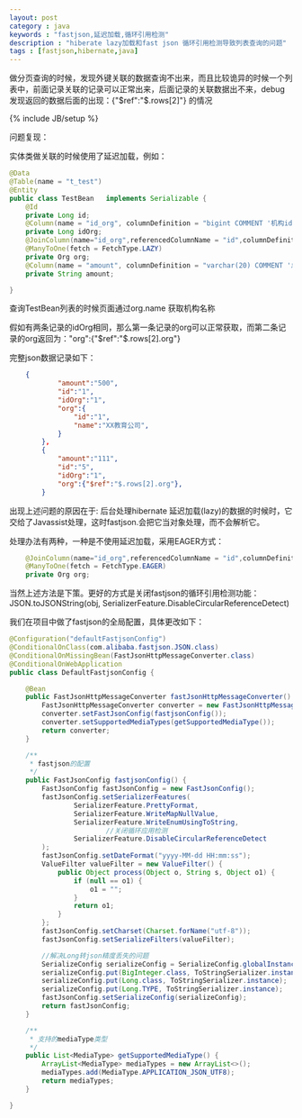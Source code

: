 ```yaml
---
layout: post
category : java 
keywords : "fastjson,延迟加载,循环引用检测"
description : "hiberate lazy加载和fast json 循环引用检测导致列表查询的问题"
tags : [fastjson,hibernate,java]
---
```


做分页查询的时候，发现外键关联的数据查询不出来，而且比较诡异的时候一个列表中，前面记录关联的记录可以正常出来，后面记录的关联数据出不来，debug发现返回的数据后面的出现：{"$ref":"$.rows[2]"} 的情况

<!--break-->

{% include JB/setup %}


问题复现：

实体类做关联的时候使用了延迟加载，例如：

```java
@Data
@Table(name = "t_test")
@Entity
public class TestBean   implements Serializable {
    @Id
    private Long id;
    @Column(name = "id_org", columnDefinition = "bigint COMMENT '机构id'")
    private Long idOrg;
    @JoinColumn(name="id_org",referencedColumnName = "id",columnDefinition = "bigint COMMENT '机构id'",insertable = false,updatable = false)
    @ManyToOne(fetch = FetchType.LAZY)
    private Org org;
    @Column(name = "amount", columnDefinition = "varchar(20) COMMENT '总金额'")
    private String amount;

}
```

查询TestBean列表的时候页面通过org.name 获取机构名称

假如有两条记录的idOrg相同，那么第一条记录的org可以正常获取，而第二条记录的org返回为："org":{"$ref":"$.rows[2].org"}

完整json数据记录如下：

```json
	{
			"amount":"500",
			"id":"1",
			"idOrg":"1",
			"org":{
				"id":"1",
				"name":"XX教育公司",
			}
		},
		{
			"amount":"111",
			"id":"5",
			"idOrg":"1",
			"org":{"$ref":"$.rows[2].org"},
		}
```

出现上述问题的原因在于:
后台处理hibernate 延迟加载(lazy)的数据的时候时，它交给了Javassist处理，这时fastjson.会把它当对象处理，而不会解析它。

处理办法有两种，一种是不使用延迟加载，采用EAGER方式：

```java
    @JoinColumn(name="id_org",referencedColumnName = "id",columnDefinition = "bigint COMMENT '机构id'",insertable = false,updatable = false)
    @ManyToOne(fetch = FetchType.EAGER)
    private Org org;
```

当然上述方法是下策。更好的方式是关闭fastjson的循环引用检测功能：
JSON.toJSONString(obj, SerializerFeature.DisableCircularReferenceDetect)

我们在项目中做了fastjson的全局配置，具体更改如下：

```java
@Configuration("defaultFastjsonConfig")
@ConditionalOnClass(com.alibaba.fastjson.JSON.class)
@ConditionalOnMissingBean(FastJsonHttpMessageConverter.class)
@ConditionalOnWebApplication
public class DefaultFastjsonConfig {

    @Bean
    public FastJsonHttpMessageConverter fastJsonHttpMessageConverter() {
        FastJsonHttpMessageConverter converter = new FastJsonHttpMessageConverter();
        converter.setFastJsonConfig(fastjsonConfig());
        converter.setSupportedMediaTypes(getSupportedMediaType());
        return converter;
    }

    /**
     * fastjson的配置
     */
    public FastJsonConfig fastjsonConfig() {
        FastJsonConfig fastJsonConfig = new FastJsonConfig();
        fastJsonConfig.setSerializerFeatures(
                SerializerFeature.PrettyFormat,
                SerializerFeature.WriteMapNullValue,
                SerializerFeature.WriteEnumUsingToString,
				        //关闭循环应用检测
                SerializerFeature.DisableCircularReferenceDetect
        );
        fastJsonConfig.setDateFormat("yyyy-MM-dd HH:mm:ss");
        ValueFilter valueFilter = new ValueFilter() {
            public Object process(Object o, String s, Object o1) {
                if (null == o1) {
                    o1 = "";
                }
                return o1;
            }
        };
        fastJsonConfig.setCharset(Charset.forName("utf-8"));
        fastJsonConfig.setSerializeFilters(valueFilter);

        //解决Long转json精度丢失的问题
        SerializeConfig serializeConfig = SerializeConfig.globalInstance;
        serializeConfig.put(BigInteger.class, ToStringSerializer.instance);
        serializeConfig.put(Long.class, ToStringSerializer.instance);
        serializeConfig.put(Long.TYPE, ToStringSerializer.instance);
        fastJsonConfig.setSerializeConfig(serializeConfig);
        return fastJsonConfig;
    }

    /**
     * 支持的mediaType类型
     */
    public List<MediaType> getSupportedMediaType() {
        ArrayList<MediaType> mediaTypes = new ArrayList<>();
        mediaTypes.add(MediaType.APPLICATION_JSON_UTF8);
        return mediaTypes;
    }

}

```